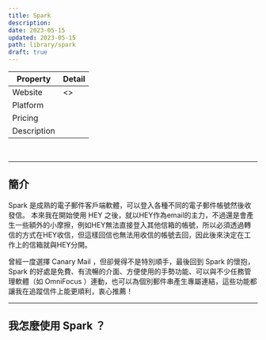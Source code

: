 ```yaml
---
title: Spark
description: 
date: 2023-05-15
updated: 2023-05-15
path: library/spark
draft: true
---
```


| Property | Detail |
| --- | --- |
| Website | <> |
| Platform |  |
| Pricing |  |
| Description |  |

<br>

---

## 簡介

Spark 是成熟的電子郵件客戶端軟體，可以登入各種不同的電子郵件帳號然後收發信。
本來我在開始使用 HEY 之後，就以HEY作為email的主力，不過還是會產生一些額外的小摩擦，例如HEY無法直接登入其他信箱的帳號，所以必須透過轉信的方式在HEY收信，但這樣回信也無法用收信的帳號去回，因此後來決定在工作上的信箱就與HEY分開。

曾經一度選擇 Canary Mail ，但卻覺得不是特別順手，最後回到 Spark 的懷抱， Spark 的好處是免費、有流暢的介面、方便使用的手勢功能、可以與不少任務管理軟體（如 OmniFocus ）連動，也可以為個別郵件串產生專屬連結，這些功能都讓我在追蹤信件上能更順利，衷心推薦！

---

## 我怎麼使用 Spark ？
